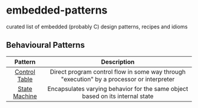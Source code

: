 # embedded-patterns

curated list of embedded (probably C) design patterns, recipes and idioms

## Behavioural Patterns

| Pattern | Description |
|:-------:|:-----------:|
| [Control Table](/behavioural/controltable.md) | Direct program control flow in some way through "execution" by a processor or interpreter |
| [State Machine](/behavioural/statemachine.md) | Encapsulates varying behavior for the same object based on its internal state |

